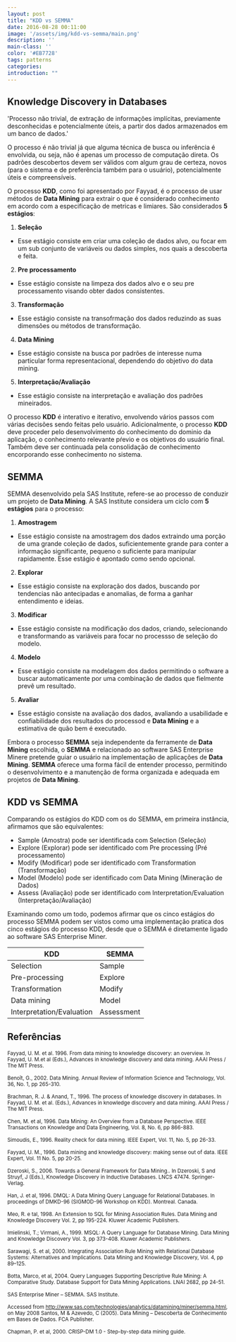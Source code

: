```yaml
---
layout: post
title: "KDD vs SEMMA"
date: 2016-08-28 00:11:00
image: '/assets/img/kdd-vs-semma/main.png'
description: ''
main-class: ''
color: '#EB7728'
tags: patterns
categories:
introduction: ""
---
```


## Knowledge Discovery in Databases

'Processo não trivial, de extração de informações implícitas, previamente desconhecidas e potencialmente úteis,
a partir dos dados armazenados em um banco de dados.'

O processo é não trivial já que alguma técnica de busca ou inferência é envolvida, ou seja, não é apenas um processo
de computação direta. Os padrões descobertos devem ser válidos com algum grau de certeza, novos (para o sistema e de
preferência também para o usuário), potencialmente úteis e compreensíveis.

O processo **KDD**, como foi apresentado por Fayyad, é o processo de usar métodos de **Data Mining** para extrair o que é 
considerado conhecimento em acordo com a especificação de metricas e limiares. São considerados **5 estágios**:

1. **Seleção**
  * Esse estágio consiste em criar uma coleção de dados alvo, ou focar em um sub conjunto de variáveis ou dados simples, nos quais a descoberta e feita.

2. **Pre processamento**
  * Esse estágio consiste na limpeza dos dados alvo e o seu pre processamento visando obter dados consistentes.

3. **Transformação**
  * Esse estágio consiste na transofrmação dos dados reduzindo as suas dimensões ou métodos de transformação.

4. **Data Mining**
  * Esse estágio consiste na busca por padrões de interesse numa particular forma representacional, dependendo do objetivo do data mining.

5. **Interpretação/Avaliação**
  * Esse estágio consiste na interpretação e avaliação dos padrões mineirados.

O processo **KDD** é interativo e iterativo, envolvendo vários passos com várias decisões sendo feitas pelo usuário.
Adicionalmente, o processo **KDD** deve proceder pelo desenvolvimento do conhecimento do dominio da aplicação, o conhecimento
relevante pŕevio e os objetivos do usuário final. Também deve ser continuada pela consolidação de conhecimento encorporando
esse conhecimento no sistema.
  
## SEMMA
SEMMA desenvolvido pela SAS Institute, refere-se ao processo de conduzir um projeto de **Data Mining**. A SAS Institute considera um ciclo com **5 estágios** para o processo:

1. **Amostragem**
  * Esse estágio consiste na amostragem dos dados extraindo uma porção de uma grande coleção de dados, suficientemente grande para conter a informação significante, pequeno o suficiente para manipular rapidamente. Esse estágio é apontado como sendo opcional.

2. **Explorar**
  * Esse estágio consiste na exploração dos dados, buscando por tendencias não antecipadas e anomalias, de forma a ganhar entendimento e ideias.

3. **Modificar**
  * Esse estágio consiste na modificação dos dados, criando, selecionando e transformando as variáveis para focar no processso de seleção do modelo.

4. **Modelo**
  * Esse estágio consiste na modelagem dos dados permitindo o software a buscar automaticamente por uma combinação de dados que fielmente prevê um resultado.

5. **Avaliar**
  * Esse estágio consiste na avaliação dos dados, avaliando a usabilidade e confiabilidade dos resultados do processod e **Data Mining** e a estimativa de quão bem é executado.

Embora o processo **SEMMA** seja independente da ferramente de **Data Mining** escolhida, o **SEMMA** e relacionado ao software SAS Enterprise Minere pretende guiar o usuário na implementação de aplicações de **Data Mining**. 
**SEMMA** oferece uma forma fácil de entender processo, permitindo o desenvolvimento e a manutenção de forma organizada e adequada em projetos de **Data Mining**.

## KDD vs SEMMA

Comparando os estágios do KDD com os do SEMMA, em primeira instância, afirmamos que são equivalentes:
* Sample (Amostra) pode ser identificada com Selection (Seleção)
* Explore (Explorar) pode ser identificado com Pre processing (Pré processamento)
* Modify (Modificar) pode ser identificado com Transformation (Transformação)
* Model (Modelo) pode ser identificado com Data Mining (Mineração de Dados)
* Assess (Avaliação) pode ser identificado com Interpretation/Evaluation (Interpretação/Avaliação)

Examinando como um todo, podemos afirmar que os cinco estágios do processo SEMMA podem ser vistos como uma implementação pratica dos cinco estágios do processo KDD, desde que o SEMMA é diretamente ligado ao software SAS Enterprise Miner.

|            KDD            |   SEMMA    |
|---------------------------|------------|
|         Selection         |   Sample   |
|       Pre-processing      |  Explore   |
|       Transformation      |   Modify   |
|        Data mining        |    Model   |
| Interpretation/Evaluation | Assessment |

## Referências

<sub>Fayyad, U. M. et al. 1996. From data mining to knowledge discovery: an overview. In Fayyad, U. M.et al (Eds.),
Advances in knowledge discovery and data mining. AAAI Press / The MIT Press.</sub>

<sub>Benoît, G., 2002. Data Mining. Annual Review of Information Science and Technology, Vol. 36, No. 1, pp 265-310.</sub>

<sub>Brachman, R. J. & Anand, T., 1996. The process of knowledge discovery in databases. In Fayyad, U. M. et al. (Eds.),
Advances in knowledge discovery and data mining. AAAI Press / The MIT Press.</sub>

<sub>Chen, M. et al, 1996. Data Mining: An Overview from a Database Perspective. IEEE Transactions on Knowledge and
Data Engineering, Vol. 8, No. 6, pp 866-883.</sub>

<sub>Simoudis, E., 1996. Reality check for data mining. IEEE Expert, Vol. 11, No. 5, pp 26-33.</sub>

<sub>Fayyad, U. M., 1996. Data mining and knowledge discovery: making sense out of data. IEEE Expert, Vol. 11 No. 5, pp
20-25.</sub>

<sub>Dzeroski, S., 2006. Towards a General Framework for Data Mining.. In Dzeroski, S and Struyf, J (Eds.), Knowledge
Discovery in Inductive Databases. LNCS 47474. Springer-Verlag.</sub>

<sub>Han, J. et al, 1996. DMQL: A Data Mining Query Language for Relational Databases. In proceedings of DMKD-96
(SIGMOD-96 Workshop on KDD). Montreal. Canada.</sub>

<sub>Meo, R. e tal, 1998. An Extension to SQL for Mining Association Rules. Data Mining and Knowledge Discovery Vol. 2,
pp 195-224. Kluwer Academic Publishers.</sub>

<sub>Imielinski, T.; Virmani, A., 1999. MSQL: A Query Language for Database Mining. Data Mining and Knowledge
Discovery Vol. 3, pp 373-408. Kluwer Academic Publishers.</sub>

<sub>Sarawagi, S. et al, 2000. Integrating Association Rule Mining with Relational Database Systems: Alternatives and
Implications. Data Mining and Knowledge Discovery, Vol. 4, pp 89–125.</sub>

<sub>Botta, Marco, et al, 2004. Query Languages Supporting Descriptive Rule Mining: A Comparative Study. Database
Support for Data Mining Applications. LNAI 2682, pp 24-51.</sub>

<sub>SAS Enterprise Miner – SEMMA. SAS Institute.</sub>

<sub>Accessed from http://www.sas.com/technologies/analytics/datamining/miner/semma.html, on May 2008
Santos, M & Azevedo, C (2005). Data Mining – Descoberta de Conhecimento em Bases de Dados. FCA Publisher.</sub>

<sub>Chapman, P. et al, 2000. CRISP-DM 1.0 - Step-by-step data mining guide.</sub>

